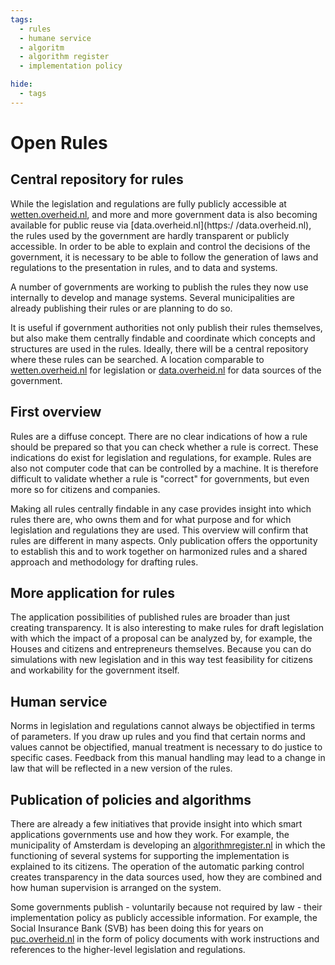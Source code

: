 ```yaml
---
tags:
  - rules
  - humane service
  - algoritm
  - algorithm register
  - implementation policy

hide:
  - tags
---
```

# Open Rules

## Central repository for rules

While the legislation and regulations are fully publicly accessible at [wetten.overheid.nl](https://wetten.overheid.nl), and more and more government data is also becoming available for public reuse via [data.overheid.nl](https:/ /data.overheid.nl), the rules used by the government are hardly transparent or publicly accessible. In order to be able to explain and control the decisions of the government, it is necessary to be able to follow the generation of laws and regulations to the presentation in rules, and to data and systems.

A number of governments are working to publish the rules they now use internally to develop and manage systems. Several municipalities are already publishing their rules or are planning to do so.

It is useful if government authorities not only publish their rules themselves, but also make them centrally findable and coordinate which concepts and structures are used in the rules. Ideally, there will be a central repository where these rules can be searched. A location comparable to [wetten.overheid.nl](https://wetten.overheid.nl) for legislation or [data.overheid.nl](https://data.overheid.nl) for data sources of the government.

## First overview

Rules are a diffuse concept. There are no clear indications of how a rule should be
prepared so that you can check whether a rule is correct. These indications do exist for legislation and regulations, for example. Rules are also not computer code that can be controlled by a machine. It is therefore difficult to validate whether a rule is "correct" for governments, but even more so for citizens and companies.

Making all rules centrally findable in any case provides insight into which rules there are, who owns them and for what purpose and for which legislation and regulations they are used. This overview will confirm that rules are different in many aspects. Only publication offers the opportunity to establish this and to work together on harmonized rules and a shared approach and methodology for drafting rules.

## More application for rules

The application possibilities of published rules are broader than just creating transparency. It is also interesting to make rules for draft legislation with which the impact of a proposal can be analyzed by, for example, the Houses and citizens and entrepreneurs themselves. Because you can do simulations with new legislation and in this way test feasibility for citizens and workability for the government itself.

## Human service

Norms in legislation and regulations cannot always be objectified in terms of parameters. If you draw up rules
and you find that certain norms and values cannot be objectified, manual treatment is necessary to do justice to specific cases. Feedback from this manual handling may lead to a change in law that will be reflected in a new version of the rules.

## Publication of policies and algorithms

There are already a few initiatives that provide insight into which smart applications governments use and how they work. For example, the municipality of Amsterdam is developing an [algorithmregister.nl](https://www.Algorithmregister.nl/) in which the functioning of several systems for supporting the implementation is explained to its citizens. The operation of the automatic parking control creates transparency in the data sources used, how they are combined and how human supervision is arranged on the system.

Some governments publish - voluntarily because not required by law - their implementation policy as publicly accessible information. For example, the Social Insurance Bank (SVB) has been doing this for years on [puc.overheid.nl](https://puc.overheid.nl/) in the form of policy documents with work instructions and references to the higher-level legislation and regulations.